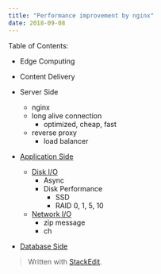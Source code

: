 ```yaml
---
title: "Performance improvement by nginx"
date: 2018-09-08
---
```


Table of Contents:
* Edge Computing
* Content Delivery 
* Server Side
  * nginx 
  * long alive connection
    * optimized, cheap, fast 
  * reverse proxy
    * load balancer 
* [Application Side]()  
    * [Disk I/O](#config-schema)
      * Async
      * Disk Performance  
        * SSD
        * RAID 0, 1, 5, 10    
    * [Network I/O](#loading-configuration)
      * zip message
      * ch 
   
* [Database Side]()



> Written with [StackEdit](https://stackedit.io/).
<!--stackedit_data:
eyJoaXN0b3J5IjpbMTg1NTc5NjEzMSwyMTMwMjA0MzM4LDcyND
Y1MTM3MywtMTk3MDc0MjI4MF19
-->